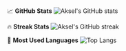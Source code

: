 
📈 **GitHub Stats**
![Aksel's GitHub stats](https://github-readme-stats.vercel.app/api?username=akselbgs&show_icons=true&theme=dark&hide_border=true&hide_title=true)

🔥 **Streak Stats**
![Aksel's GitHub streak](https://github-readme-streak-stats.herokuapp.com/?user=akselbgs&theme=dark&hide_border=true)

🧠 **Most Used Languages**
![Top Langs](https://github-readme-stats.vercel.app/api/top-langs/?username=akselbgs&layout=compact&theme=dark&hide_border=true)

